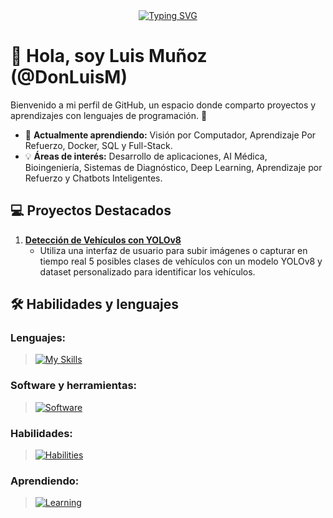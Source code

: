 <div align="center">
  <a href="https://git.io/typing-svg">
    <img src="https://readme-typing-svg.demolab.com?font=Poppins&weight=500&size=22&duration=6000&pause=1000&color=1E90FF&center=true&width=440&lines=%C2%A1Bienvenido+a+mi+perfil+de+GitHub!" alt="Typing SVG" />
  </a>
</div>

# 👋 Hola, soy Luis Muñoz (@DonLuisM)  
Bienvenido a mi perfil de GitHub, un espacio donde comparto proyectos y aprendizajes con lenguajes de programación. 🚀  

- 🌱 **Actualmente aprendiendo:** Visión por Computador, Aprendizaje Por Refuerzo, Docker, SQL y Full-Stack.
- 💡 **Áreas de interés:** Desarrollo de aplicaciones, AI Médica, Bioingeniería, Sistemas de Diagnóstico, Deep Learning, Aprendizaje por Refuerzo y Chatbots Inteligentes.   

<!-- Añadir los repositorios que me faltan -->
## 💻 Proyectos Destacados  
1. [**Detección de Vehículos con YOLOv8**](https://github.com/DonLuisM/Vehicles_detection_YOLO.git)  
   - Utiliza una interfaz de usuario para subir imágenes o capturar en tiempo real 5 posibles clases de vehículos con un modelo YOLOv8 y dataset personalizado para identificar los vehículos.


## 🛠️ Habilidades y lenguajes
### Lenguajes:
> [![My Skills](https://skillicons.dev/icons?i=py,js,html,css,arduino)](https://skillicons.dev)

### Software y herramientas:
> [![Software](https://skillicons.dev/icons?i=tensorflow,sklearn,opencv,react,tailwind,vscode)](https://skillicons.dev)

### Habilidades:
> [![Habilities](https://skillicons.dev/icons?i=git,github)](https://skillicons.dev)

### Aprendiendo:
> [![Learning](https://skillicons.dev/icons?i=docker,mysql,threejs)](https://skillicons.dev)



<!--
## 📫 Contáctame  
- 🌐 **Portafolio:** [donluism.dev](https://tu-portafolio.com)  
- 💼 **LinkedIn:** [Luis Mejía](https://www.linkedin.com/in/tu-perfil/)  
- ✉️ **Correo:** donluis@gmail.com  
-->
